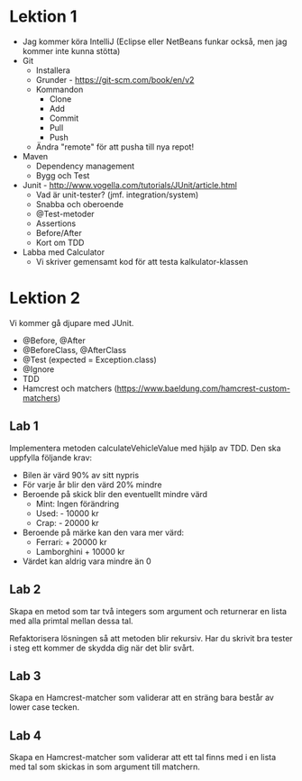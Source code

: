 # Lektion 1

- Jag kommer köra IntelliJ (Eclipse eller NetBeans 
funkar också, men jag kommer inte kunna stötta)
- Git
  - Installera
  - Grunder - https://git-scm.com/book/en/v2
  - Kommandon
    - Clone
    - Add
    - Commit
    - Pull
    - Push
  - Ändra "remote" för att pusha till nya repot!
- Maven
  - Dependency management
  - Bygg och Test
- Junit - http://www.vogella.com/tutorials/JUnit/article.html
  - Vad är unit-tester? (jmf. integration/system)
  - Snabba och oberoende
  - @Test-metoder
  - Assertions
  - Before/After
  - Kort om TDD
- Labba med Calculator
  - Vi skriver gemensamt kod för att testa kalkulator-klassen

# Lektion 2

Vi kommer gå djupare med JUnit.

- @Before, @After
- @BeforeClass, @AfterClass
- @Test (expected = Exception.class)
- @Ignore
- TDD
- Hamcrest och matchers (https://www.baeldung.com/hamcrest-custom-matchers)

## Lab 1

Implementera metoden calculateVehicleValue med hjälp av TDD. 
Den ska uppfylla följande krav:

- Bilen är värd 90% av sitt nypris
- För varje år blir den värd 20% mindre
- Beroende på skick blir den eventuellt mindre värd
  - Mint: Ingen förändring
  - Used: - 10000 kr
  - Crap: - 20000 kr
- Beroende på märke kan den vara mer värd:
  - Ferrari: + 20000 kr
  - Lamborghini + 10000 kr
- Värdet kan aldrig vara mindre än 0

## Lab 2

Skapa en metod som tar två integers som argument och returnerar en lista med alla primtal mellan dessa tal.

Refaktorisera lösningen så att metoden blir rekursiv. Har du skrivit bra tester i steg ett kommer de skydda 
dig när det blir svårt.

## Lab 3

Skapa en Hamcrest-matcher som validerar att
en sträng bara består av lower case tecken.

## Lab 4

Skapa en Hamcrest-matcher som validerar att
ett tal finns med i en lista med tal som skickas
in som argument till matchern.